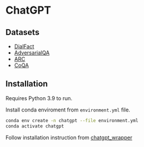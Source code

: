 # ChatGPT

## Datasets
- [DialFact](https://aclanthology.org/2022.acl-long.263/)
- [AdversarialQA](https://adversarialqa.github.io)
- [ARC](https://allenai.org/data/arc)
- [CoQA](https://stanfordnlp.github.io/coqa/)

## Installation

Requires Python 3.9 to run.

Install conda enviroment from `environment.yml` file.

```sh
conda env create -n chatgpt --file environment.yml
conda activate chatgpt
```

Follow installation instruction from [chatgpt_wrapper](https://github.com/mmabrouk/chatgpt-wrapper)
